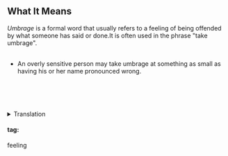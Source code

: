 ## What It Means
*Umbrage* is a formal word that usually refers to a feeling of being offended by what someone has said or done.It is often used in the phrase "take umbrage".
<br/>
<br/>

* An overly sensitive person may take umbrage at something as small as having his or her name pronounced wrong.  
<br/>
<br/>
<br/>
<br/>

<details>
<summary>Translation</summary>
中文：不快
</details>

#### tag:
feeling
